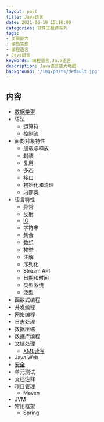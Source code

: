 ```yaml
---
layout: post
title: Java语言
date: 2021-06-19 15:10:00
categories: 软件工程师系列
tags:
- 关键能力
- 编码实现
- 编程语言
- Java语言
keywords: 编程语言,Java语言
description: Java语言能力地图
background: '/img/posts/default.jpg'
---
```


## 内容

- [数据类型](https://github.com/anchem/Knowledge/blob/main/software/keyability/implementation/language/java/javadatatype.md)
- 语法
  - 运算符
  - 控制流
- 面向对象特性
  - 加载与释放
  - 封装
  - 复用
  - 多态
  - 接口
  - 初始化和清理
  - 内部类
- 语言特性
  - 异常
  - 反射
  - [IO](https://github.com/anchem/Knowledge/blob/main/software/keyability/implementation/language/java/javaio.md)
  - 字符串
  - 集合
  - 数组
  - 枚举
  - 注解
  - 序列化
  - Stream API
  - 日期和时间
  - 类型系统
  - 泛型
- 函数式编程
- 并发编程
- 网络编程
- 日志处理
- 数据压缩
- 数据库编程
- 文档处理
  - [XML读写](https://github.com/anchem/Knowledge/blob/main/software/keyability/implementation/language/java/xmlreadandwrite.md)
- Java Web
- [安全](https://github.com/anchem/Knowledge/blob/main/software/keyability/implementation/language/java/security.md)
- 单元测试
- 文档注释
- 项目管理
  - Maven
- JVM
- 常用框架
  - Spring
